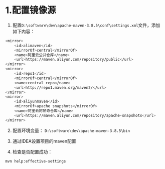 # 1.配置镜像源

1. 配置`D:\software\dev\apache-maven-3.8.5\conf\settings.xml`文件，添加如下内容：
```bash
<mirror>
    <id>alimaven</id>
    <mirrorOf>central</mirrorOf>
    <name>阿里云公共仓库</name>
    <url>https://maven.aliyun.com/repository/public</url>
</mirror>
<mirror>
    <id>repo1</id>
    <mirrorOf>central</mirrorOf>
    <name>central repo</name>
    <url>http://repo1.maven.org/maven2/</url>
</mirror>
<mirror>
    <id>aliyunmaven</id>
    <mirrorOf>apache snapshots</mirrorOf>
    <name>阿里云阿帕奇仓库</name>
    <url>https://maven.aliyun.com/repository/apache-snapshots</url>
</mirror>
```

2. 配置环境变量： `D:\software\dev\apache-maven-3.8.5\bin`

3. 通过IDEA设置项目的maven配置


4. 检查是否配置成功：
```bash
mvn help:effective-settings
```